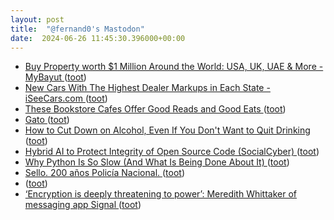 ```yaml
---
layout: post
title:  "@fernand0's Mastodon"
date:  2024-06-26 11:45:30.396000+00:00
---
```

*  [Buy Property worth $1 Million Around the World: USA, UK, UAE & More - MyBayut ](https://www.bayut.com/mybayut/buy-1-million-properties-around-world) ([toot](https://mastodon.social/@fernand0/112682751124691194))
*  [New Cars With The Highest Dealer Markups in Each State - iSeeCars.com ](https://www.iseecars.com/articles/the-cars-with-the-highest-dealer-markups-in-each-state?_isctk=l2fyd) ([toot](https://mastodon.social/@fernand0/112682541051408376))
*  [These Bookstore Cafes Offer Good Reads and Good Eats ](https://www.bonappetit.com/story/bookstore-cafe) ([toot](https://mastodon.social/@fernand0/112682298688887660))
*  [Gato ](https://www.flickr.com/photos/fernand0/53794777848) ([toot](https://mastodon.social/@fernand0/112681980204951336))
*  [How to Cut Down on Alcohol, Even If You Don't Want to Quit Drinking ](https://www.vice.com/en/article/pkp889/how-to-cut-down-on-alcoho) ([toot](https://mastodon.social/@fernand0/112681947958400664))
*  [Hybrid AI to Protect Integrity of Open Source Code (SocialCyber)   ](https://www.darpa.mil/program/hybrid-ai-to-protect-integrity-of-open-source-code) ([toot](https://mastodon.social/@fernand0/112680384182118026))
*  [Why Python Is So Slow (And What Is Being Done About It) ](https://thenewstack.io/why-python-is-so-slow-and-what-is-being-done-about-it) ([toot](https://mastodon.social/@fernand0/112678440063351335))
*  [Sello. 200 años Policía Nacional. ](https://avecesunafoto.wordpress.com/2024/06/25/sello-200-anos-policia-nacional) ([toot](https://mastodon.social/@fernand0/112678402722896924))
*  [ ](https://mastodon.social/@pjorge) ([toot](https://mastodon.social/@fernand0/112678355769364685))
*  [‘Encryption is deeply threatening to power’: Meredith Whittaker of messaging app Signal ](https://www.theguardian.com/technology/article/2024/jun/18/encryption-is-deeply-threatening-to-power-meredith-whittaker-of-messaging-app-signa) ([toot](https://mastodon.social/@fernand0/112678291760747013))

